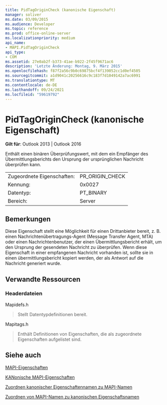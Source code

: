 ```yaml
---
title: PidTagOriginCheck (kanonische Eigenschaft)
manager: soliver
ms.date: 03/09/2015
ms.audience: Developer
ms.topic: reference
ms.prod: office-online-server
ms.localizationpriority: medium
api_name:
- MAPI.PidTagOriginCheck
api_type:
- COM
ms.assetid: 27e0ab2f-b373-41ae-b922-2f45f9671ac6
description: 'Letzte Änderung: Montag, 9. März 2015'
ms.openlocfilehash: f87f2a56c9b0c69875bcf4f139052cc1d0ef4505
ms.sourcegitcommit: a1d9041c20256616c9c183f7d1049142a7ac6991
ms.translationtype: MT
ms.contentlocale: de-DE
ms.lasthandoff: 09/24/2021
ms.locfileid: "59619792"
---
```

# <a name="pidtagorigincheck-canonical-property"></a>PidTagOriginCheck (kanonische Eigenschaft)

  
  
**Gilt für**: Outlook 2013 | Outlook 2016 
  
Enthält einen binären Überprüfungswert, mit dem ein Empfänger des Übermittlungsberichts den Ursprung der ursprünglichen Nachricht überprüfen kann.
  
|||
|:-----|:-----|
|Zugeordnete Eigenschaften:  <br/> |PR_ORIGIN_CHECK  <br/> |
|Kennung:  <br/> |0x0027  <br/> |
|Datentyp:  <br/> |PT_BINARY  <br/> |
|Bereich:  <br/> |Server  <br/> |
   
## <a name="remarks"></a>Bemerkungen

Diese Eigenschaft stellt eine Möglichkeit für einen Drittanbieter bereit, z. B. einen Nachrichtenübertragungs-Agent (Message Transfer Agent, MTA) oder einen Nachrichtenbenutzer, der einen Übermittlungsbericht erhält, um den Ursprung der gesendeten Nachricht zu überprüfen. Wenn diese Eigenschaft in einer empfangenen Nachricht vorhanden ist, sollte sie in einen übermittlungsbericht kopiert werden, der als Antwort auf die Nachricht generiert wurde.
  
## <a name="related-resources"></a>Verwandte Ressourcen

### <a name="header-files"></a>Headerdateien

Mapidefs.h
  
> Stellt Datentypdefinitionen bereit.
    
Mapitags.h
  
> Enthält Definitionen von Eigenschaften, die als zugeordnete Eigenschaften aufgelistet sind.
    
## <a name="see-also"></a>Siehe auch



[MAPI-Eigenschaften](mapi-properties.md)
  
[KANonische MAPI-Eigenschaften](mapi-canonical-properties.md)
  
[Zuordnen kanonischer Eigenschaftennamen zu MAPI-Namen](mapping-canonical-property-names-to-mapi-names.md)
  
[Zuordnen von MAPI-Namen zu kanonischen Eigenschaftsnamen](mapping-mapi-names-to-canonical-property-names.md)

